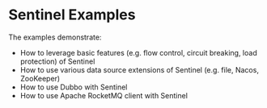 # Sentinel Examples

The examples demonstrate:

- How to leverage basic features (e.g. flow control, circuit breaking, load protection) of Sentinel
- How to use various data source extensions of Sentinel (e.g. file, Nacos, ZooKeeper)
- How to use Dubbo with Sentinel
- How to use Apache RocketMQ client with Sentinel

